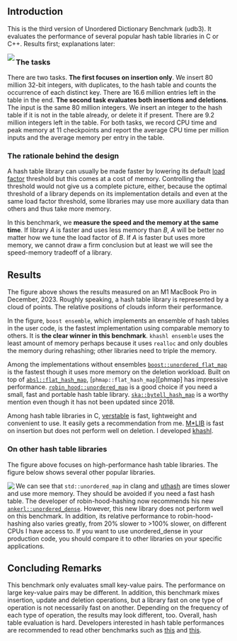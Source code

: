 ## Introduction

This is the third version of Unordered Dictionary Benchmark (udb3). It
evaluates the performance of several popular hash table libraries in C or C++.
Results first; explanations later:

<img align="left" src="https://i.ibb.co/ctfztBB/240506-M1.png?240506v3"/>

### The tasks

There are two tasks. **The first focuses on insertion only**. We insert 80
million 32-bit integers, with duplicates, to the hash table and counts the
occurrence of each distinct key. There are 16.6 million entries left in the
table in the end. **The second task evaluates both insertions and deletions**.
The input is the same 80 million integers. We insert an integer to the hash
table if it is not in the table already, or delete it if present. There are 9.2
million integers left in the table. For both tasks, we record CPU time and peak
memory at 11 checkpoints and report the average CPU time per million inputs and
the average memory per entry in the table.

### The rationale behind the design

A hash table library can usually be made faster by lowering its default [load
factor][lf] threshold but this comes at a cost of memory. Controlling the
threshold would not give us a complete picture, either, because the optimal
threshold of a library depends on its implementation details and even at the
same load factor threshold, some libraries may use more auxiliary data than
others and thus take more memory.

In this benchmark, we **measure the speed and
the memory at the same time**. If library *A* is faster and uses less memory than
*B*, *A* will be better no matter how we tune the load factor of *B*. If *A* is
faster but uses more memory, we cannot draw a firm conclusion but at least we
will see the speed-memory tradeoff of a library.

## Results

The figure above shows the results measured on an M1 MacBook Pro in
December, 2023. Roughly speaking, a hash table library is represented by a
cloud of points. The relative positions of clouds inform their performance.

In the figure, `boost ensemble`, which implements an ensemble of hash tables in
the user code, is the fastest implementation using comparable memory to others. It is
**the clear winner in this benchmark**. `khashl ensemble` uses the least amount of
memory perhaps because it uses `realloc` and only doubles the memory during
rehashing; other libraries need to triple the memory.

Among the implementations without ensembles
[`boost::unordered_flat_map`][boost] is the fastest though it uses more
memory on the deletion workload. Built on top of [`absl::flat_hash_map`][absl],
[`phmap::flat_hash_map`][phmap] has impressive performance.
[`robin_hood::unordered_map`][rh] is a good choice if you need a small, fast and
portable hash table library. [`ska::bytell_hash_map`][ska] is a worthy mention
even though it has not been updated since 2018.

Among hash table libraries in C, [verstable][vt] is fast, lightweight and convenient
to use. It easily gets a recommendation from me. [M\*LIB][mlib] is fast on
insertion but does not perform well on deletion. I developed [khashl][khashl].

### On other hash table libraries

The figure above focuses on high-performance hash table libraries. The figure
below shows several other popular libraries.

<img align="left" src="https://i.ibb.co/gFRtNXR/240506-M1a.png?240506"/>

We can see that `std::unordered_map` in clang and [uthash][uthash] are times slower and
use more memory. They should be avoided if you need a fast hash table.
The developer of robin-hood-hashing now recommends his new
[`ankerl::unordered_dense`][ud]. However, this new library does not perform
well on this benchmark. In addition, its relative performance to
robin-hood-hashing also varies greatly, from 20% slower to >100% slower, on
different CPUs I have access to. If you want to use unordered\_dense in your
production code, you should compare it to other libraries on your specific
applications.

## Concluding Remarks

This benchmark only evaluates small key-value pairs. The performance on large
key-value pairs may be different. In addition, this benchmark mixes insertion,
update and deletion operations, but a library fast on one type of operation is
not necessarily fast on another. Depending on the frequency of each type of
operation, the results may look different, too. Overall, hash table evaluation
is hard. Developers interested in hash table performances are recommended to
read other benchmarks such as [this][bench1] and [this][bench2].

[lf]: https://en.wikipedia.org/wiki/Hash_table#Load_factor
[khashl]: https://github.com/attractivechaos/klib/blob/master/khashl.h
[boost]: http://bannalia.blogspot.com/2022/11/inside-boostunorderedflatmap.html
[absl]: https://abseil.io/docs/cpp/guides/container
[rh]: https://github.com/martinus/robin-hood-hashing
[ud]: https://github.com/martinus/unordered_dense
[ska]: https://github.com/skarupke/flat_hash_map
[vt]: https://github.com/JacksonAllan/Verstable
[mlib]: https://github.com/P-p-H-d/mlib
[uthash]: https://troydhanson.github.io/uthash/
[bench1]: https://martin.ankerl.com/2022/08/27/hashmap-bench-01/
[bench2]: https://github.com/renzibei/hashtable-bench
